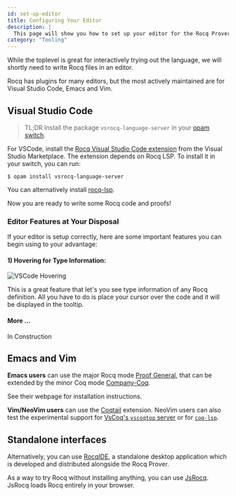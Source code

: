 ```yaml
---
id: set-up-editor
title: Configuring Your Editor
description: |
  This page will show you how to set up your editor for the Rocq Prover.
category: "Tooling"
---
```

While the toplevel is great for interactively trying out the language, we will shortly need to write Rocq files in an editor. 

Rocq has plugins for many editors, but the most actively maintained are for Visual Studio Code, Emacs and Vim.

## Visual Studio Code

> TL;DR
> Install the package `vsrocq-language-server` in your [opam switch](/docs/opam-switch-introduction).

For VSCode, install the [Rocq Visual Studio Code extension](https://marketplace.visualstudio.com/items?itemName=maximedenes.vscoq) from the Visual Studio Marketplace. The extension depends on Rocq LSP. To install it in your switch, you can run:

```shell
$ opam install vsrocq-language-server
```

You can alternatively install [rocq-lsp](https://github.com/ejgallego/coq-lsp).

Now you are ready to write some Rocq code and proofs!

### Editor Features at Your Disposal
If your editor is setup correctly, here are some important features you can begin using to your advantage:

#### 1) Hovering for Type Information: 

![VSCode Hovering](/media/tutorials/vscode-hover.gif)

This is a great feature that let's you see type information of any Rocq definition. All you have to do is place your cursor over the code and it will be displayed in the tooltip.

#### More ...

In Construction

## Emacs and Vim

**Emacs users** can use the major Rocq mode [Proof General](https://proofgeneral.github.io/), that can be extended by the minor Coq mode [Company-Coq](https://github.com/cpitclaudel/company-coq).

See their webpage for installation instructions.

**Vim/NeoVim users** can use the [Coqtail](https://github.com/whonore/Coqtail) extension. 
NeoVim users can also test the experimental support for [VsCoq's `vscoqtop` server](https://github.com/tomtomjhj/vscoq.nvim) or for [`coq-lsp`](https://github.com/tomtomjhj/coq-lsp.nvim).

## Standalone interfaces

Alternatively, you can use [RocqIDE](https://coq.inria.fr/refman/practical-tools/coqide.html), a standalone desktop application which is developed and distributed alongside the Rocq Prover.

As a way to try Rocq without installing anything, you can use [JsRocq](https://jscoq.github.io/). JsRocq loads Rocq entirely in your browser.